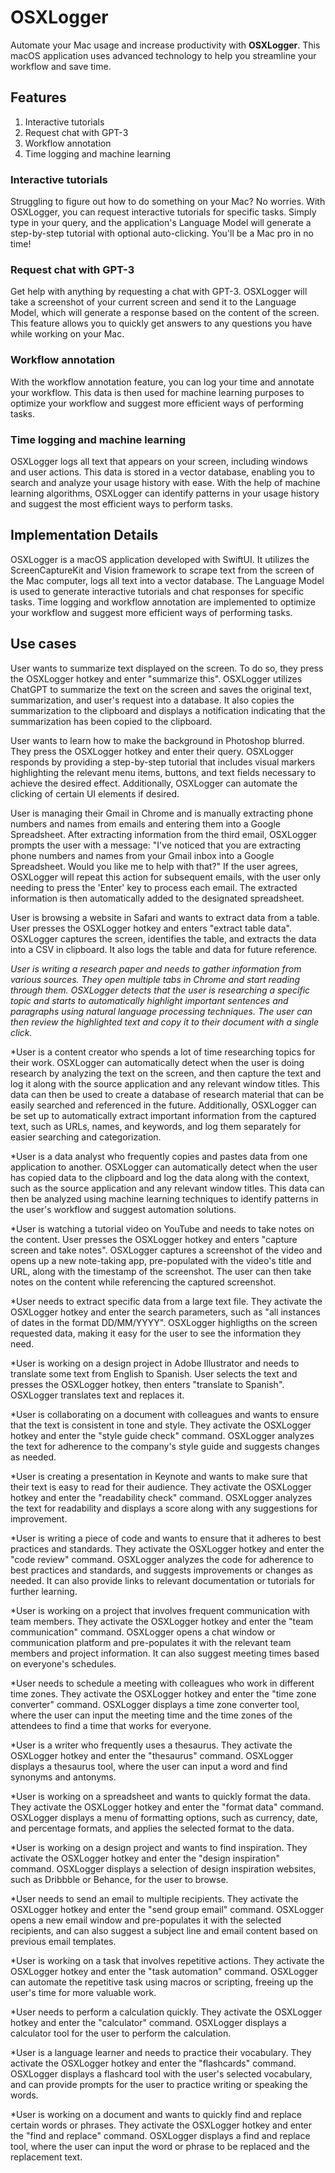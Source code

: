 # OSXLogger

Automate your Mac usage and increase productivity with **OSXLogger**. This macOS application uses advanced technology to help you streamline your workflow and save time. 

## Features

1. Interactive tutorials
2. Request chat with GPT-3
3. Workflow annotation
4. Time logging and machine learning

### Interactive tutorials

Struggling to figure out how to do something on your Mac? No worries. With OSXLogger, you can request interactive tutorials for specific tasks. Simply type in your query, and the application's Language Model will generate a step-by-step tutorial with optional auto-clicking. You'll be a Mac pro in no time!

### Request chat with GPT-3

Get help with anything by requesting a chat with GPT-3. OSXLogger will take a screenshot of your current screen and send it to the Language Model, which will generate a response based on the content of the screen. This feature allows you to quickly get answers to any questions you have while working on your Mac.

### Workflow annotation

With the workflow annotation feature, you can log your time and annotate your workflow. This data is then used for machine learning purposes to optimize your workflow and suggest more efficient ways of performing tasks.

### Time logging and machine learning

OSXLogger logs all text that appears on your screen, including windows and user actions. This data is stored in a vector database, enabling you to search and analyze your usage history with ease. With the help of machine learning algorithms, OSXLogger can identify patterns in your usage history and suggest the most efficient ways to perform tasks.



## Implementation Details

OSXLogger is a macOS application developed with SwiftUI. It utilizes the ScreenCaptureKit and Vision framework to scrape text from the screen of the Mac computer, logs all text into a vector database. The Language Model is used to generate interactive tutorials and chat responses for specific tasks. Time logging and workflow annotation are implemented to optimize your workflow and suggest more efficient ways of performing tasks.


## Use cases

User wants to summarize text displayed on the screen. To do so, they press the OSXLogger hotkey and enter "summarize this". OSXLogger utilizes ChatGPT to summarize the text on the screen and saves the original text, summarization, and user's request into a database. It also copies the summarization to the clipboard and displays a notification indicating that the summarization has been copied to the clipboard.

User wants to learn how to make the background in Photoshop blurred. They press the OSXLogger hotkey and enter their query. OSXLogger responds by providing a step-by-step tutorial that includes visual markers highlighting the relevant menu items, buttons, and text fields necessary to achieve the desired effect. Additionally, OSXLogger can automate the clicking of certain UI elements if desired.

User is managing their Gmail in Chrome and is manually extracting phone numbers and names from emails and entering them into a Google Spreadsheet. After extracting information from the third email, OSXLogger prompts the user with a message: "I've noticed that you are extracting phone numbers and names from your Gmail inbox into a Google Spreadsheet. Would you like me to help with that?" If the user agrees, OSXLogger will repeat this action for subsequent emails, with the user only needing to press the 'Enter' key to process each email. The extracted information is then automatically added to the designated spreadsheet.



User is browsing a website in Safari and wants to extract data from a table. User presses the OSXLogger hotkey and enters "extract table data". OSXLogger captures the screen, identifies the table, and extracts the data into a CSV in clipboard. It also logs the table and data for future reference.

*User is writing a research paper and needs to gather information from various sources. They open multiple tabs in Chrome and start reading through them. OSXLogger detects that the user is researching a specific topic and starts to automatically highlight important sentences and paragraphs using natural language processing techniques. The user can then review the highlighted text and copy it to their document with a single click.*

*User is a content creator who spends a lot of time researching topics for their work. OSXLogger can automatically detect when the user is doing research by analyzing the text on the screen, and then capture the text and log it along with the source application and any relevant window titles. This data can then be used to create a database of research material that can be easily searched and referenced in the future. Additionally, OSXLogger can be set up to automatically extract important information from the captured text, such as URLs, names, and keywords, and log them separately for easier searching and categorization.


*User is a data analyst who frequently copies and pastes data from one application to another. OSXLogger can automatically detect when the user has copied data to the clipboard and log the data along with the context, such as the source application and any relevant window titles. This data can then be analyzed using machine learning techniques to identify patterns in the user's workflow and suggest automation solutions.


*User is watching a tutorial video on YouTube and needs to take notes on the content. User presses the OSXLogger hotkey and enters "capture screen and take notes". OSXLogger captures a screenshot of the video and opens up a new note-taking app, pre-populated with the video's title and URL, along with the timestamp of the screenshot. The user can then take notes on the content while referencing the captured screenshot.

*User needs to extract specific data from a large text file. They activate the OSXLogger hotkey and enter the search parameters, such as "all instances of dates in the format DD/MM/YYYY". OSXLogger highligths on the screen requested data, making it easy for the user to see the information they need.


*User is working on a design project in Adobe Illustrator and needs to translate some text from English to Spanish. User selects the text and presses the OSXLogger hotkey, then enters "translate to Spanish". OSXLogger translates text and replaces it.

*User is collaborating on a document with colleagues and wants to ensure that the text is consistent in tone and style. They activate the OSXLogger hotkey and enter the "style guide check" command. OSXLogger analyzes the text for adherence to the company's style guide and suggests changes as needed.

*User is creating a presentation in Keynote and wants to make sure that their text is easy to read for their audience. They activate the OSXLogger hotkey and enter the "readability check" command. OSXLogger analyzes the text for readability and displays a score along with any suggestions for improvement.





*User is writing a piece of code and wants to ensure that it adheres to best practices and standards. They activate the OSXLogger hotkey and enter the "code review" command. OSXLogger analyzes the code for adherence to best practices and standards, and suggests improvements or changes as needed. It can also provide links to relevant documentation or tutorials for further learning.




*User is working on a project that involves frequent communication with team members. They activate the OSXLogger hotkey and enter the "team communication" command. OSXLogger opens a chat window or communication platform and pre-populates it with the relevant team members and project information. It can also suggest meeting times based on everyone's schedules.

*User needs to schedule a meeting with colleagues who work in different time zones. They activate the OSXLogger hotkey and enter the "time zone converter" command. OSXLogger displays a time zone converter tool, where the user can input the meeting time and the time zones of the attendees to find a time that works for everyone.

*User is a writer who frequently uses a thesaurus. They activate the OSXLogger hotkey and enter the "thesaurus" command. OSXLogger displays a thesaurus tool, where the user can input a word and find synonyms and antonyms.

*User is working on a spreadsheet and wants to quickly format the data. They activate the OSXLogger hotkey and enter the "format data" command. OSXLogger displays a menu of formatting options, such as currency, date, and percentage formats, and applies the selected format to the data.

*User is working on a design project and wants to find inspiration. They activate the OSXLogger hotkey and enter the "design inspiration" command. OSXLogger displays a selection of design inspiration websites, such as Dribbble or Behance, for the user to browse.

*User needs to send an email to multiple recipients. They activate the OSXLogger hotkey and enter the "send group email" command. OSXLogger opens a new email window and pre-populates it with the selected recipients, and can also suggest a subject line and email content based on previous email templates.

*User is working on a task that involves repetitive actions. They activate the OSXLogger hotkey and enter the "task automation" command. OSXLogger can automate the repetitive task using macros or scripting, freeing up the user's time for more valuable work.

*User needs to perform a calculation quickly. They activate the OSXLogger hotkey and enter the "calculator" command. OSXLogger displays a calculator tool for the user to perform the calculation.

*User is a language learner and needs to practice their vocabulary. They activate the OSXLogger hotkey and enter the "flashcards" command. OSXLogger displays a flashcard tool with the user's selected vocabulary, and can provide prompts for the user to practice writing or speaking the words.

*User is working on a document and wants to quickly find and replace certain words or phrases. They activate the OSXLogger hotkey and enter the "find and replace" command. OSXLogger displays a find and replace tool, where the user can input the word or phrase to be replaced and the replacement text.




